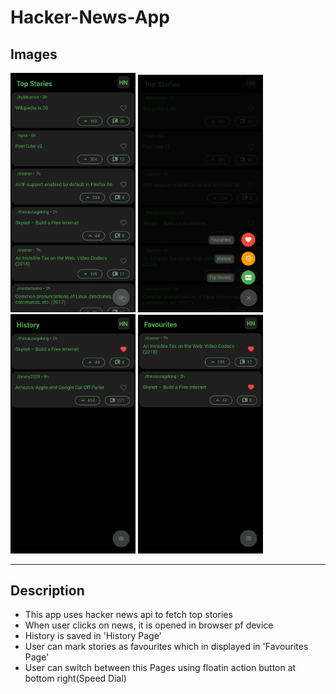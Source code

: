# Hacker-News-App


## Images
<img src = "Images/HomePage.png" width=200 > <img src = "Images/Options.png" width=200> <img src = "Images/History.png" width=200> <img src = "Images/Favourites.png" width=200>

---

## Description
- This app uses hacker news api to fetch top stories
- When user clicks on news, it is opened in browser pf device
- History is saved in 'History Page'
- User can mark stories as favourites which in displayed in 'Favourites Page'
- User can switch between this Pages using floatin action button at bottom right(Speed Dial)